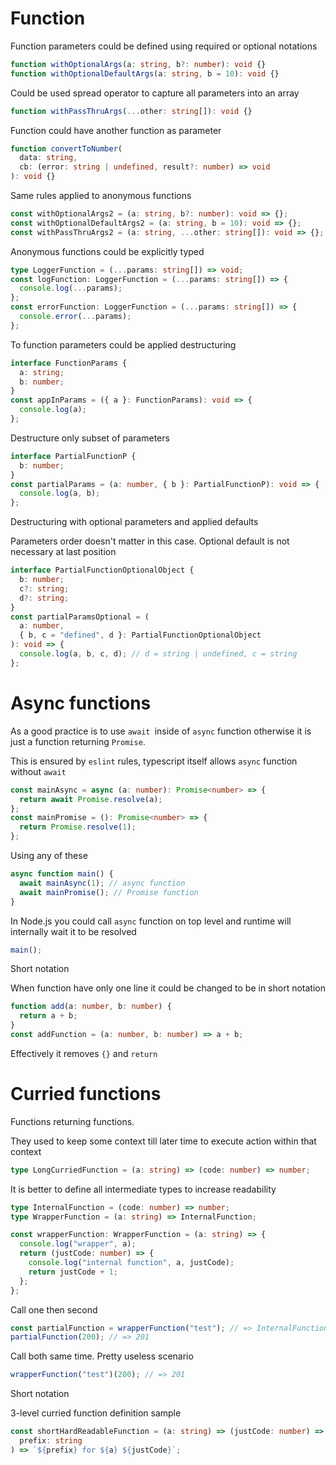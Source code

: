 # Function

Function parameters could be defined using required or optional notations

```ts
function withOptionalArgs(a: string, b?: number): void {}
function withOptionalDefaultArgs(a: string, b = 10): void {}
```

Could be used spread operator to capture all parameters into an array

```ts
function withPassThruArgs(...other: string[]): void {}
```

Function could have another function as parameter

```ts
function convertToNumber(
  data: string,
  cb: (error: string | undefined, result?: number) => void
): void {}
```

Same rules applied to anonymous functions

```ts
const withOptionalArgs2 = (a: string, b?: number): void => {};
const withOptionalDefaultArgs2 = (a: string, b = 10): void => {};
const withPassThruArgs2 = (a: string, ...other: string[]): void => {};
```

Anonymous functions could be explicitly typed

```ts
type LoggerFunction = (...params: string[]) => void;
const logFunction: LoggerFunction = (...params: string[]) => {
  console.log(...params);
};
const errorFunction: LoggerFunction = (...params: string[]) => {
  console.error(...params);
};
```

To function parameters could be applied destructuring

```ts
interface FunctionParams {
  a: string;
  b: number;
}
const appInParams = ({ a }: FunctionParams): void => {
  console.log(a);
};
```

Destructure only subset of parameters

```ts
interface PartialFunctionP {
  b: number;
}
const partialParams = (a: number, { b }: PartialFunctionP): void => {
  console.log(a, b);
};
```

Destructuring with optional parameters and applied defaults

Parameters order doesn't matter in this case. Optional default is not necessary at last position

```ts
interface PartialFunctionOptionalObject {
  b: number;
  c?: string;
  d?: string;
}
const partialParamsOptional = (
  a: number,
  { b, c = "defined", d }: PartialFunctionOptionalObject
): void => {
  console.log(a, b, c, d); // d = string | undefined, c = string
};
```

# Async functions

As a good practice is to use `await `inside of `async` function otherwise it is just a function returning `Promise`.

This is ensured by `eslint` rules, typescript itself allows `async` function without `await`

```ts
const mainAsync = async (a: number): Promise<number> => {
  return await Promise.resolve(a);
};
const mainPromise = (): Promise<number> => {
  return Promise.resolve(1);
};
```

Using any of these

```ts
async function main() {
  await mainAsync(1); // async function
  await mainPromise(); // Promise function
}
```

In Node.js you could call `async` function on top level and runtime will internally wait it to be resolved

```ts
main();
```

Short notation

When function have only one line it could be changed to be in short notation

```ts
function add(a: number, b: number) {
  return a + b;
}
const addFunction = (a: number, b: number) => a + b;
```

Effectively it removes `{}` and `return`

# Curried functions

Functions returning functions.

They used to keep some context till later time to execute action within that context

```ts
type LongCurriedFunction = (a: string) => (code: number) => number;
```

It is better to define all intermediate types to increase readability

```ts
type InternalFunction = (code: number) => number;
type WrapperFunction = (a: string) => InternalFunction;

const wrapperFunction: WrapperFunction = (a: string) => {
  console.log("wrapper", a);
  return (justCode: number) => {
    console.log("internal function", a, justCode);
    return justCode + 1;
  };
};
```

Call one then second

```ts
const partialFunction = wrapperFunction("test"); // => InternalFunction
partialFunction(200); // => 201
```

Call both same time. Pretty useless scenario

```ts
wrapperFunction("test")(200); // => 201
```

Short notation

3-level curried function definition sample

```ts
const shortHardReadableFunction = (a: string) => (justCode: number) => (
  prefix: string
) => `${prefix} for ${a} ${justCode}`;
```
